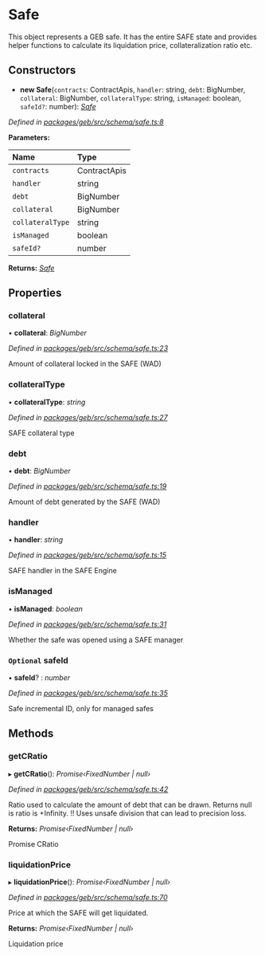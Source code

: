 # Safe

This object represents a GEB safe. It has the entire SAFE state and provides helper functions to calculate its liquidation price, collateralization ratio etc.

## Constructors

+ **new Safe**\(`contracts`: ContractApis, `handler`: string, `debt`: BigNumber, `collateral`: BigNumber, `collateralType`: string, `isManaged`: boolean, `safeId?`: number\): [_Safe_](safe.md)

_Defined in_ [_packages/geb/src/schema/safe.ts:8_](https://github.com/reflexer-labs/geb.js/blob/30c41df/packages/geb/src/schema/safe.ts#L8)

**Parameters:**

| Name | Type |
| :--- | :--- |
| `contracts` | ContractApis |
| `handler` | string |
| `debt` | BigNumber |
| `collateral` | BigNumber |
| `collateralType` | string |
| `isManaged` | boolean |
| `safeId?` | number |

**Returns:** [_Safe_](safe.md)

## Properties

### collateral

• **collateral**: _BigNumber_

_Defined in_ [_packages/geb/src/schema/safe.ts:23_](https://github.com/reflexer-labs/geb.js/blob/30c41df/packages/geb/src/schema/safe.ts#L23)

Amount of collateral locked in the SAFE \(WAD\)

### collateralType

• **collateralType**: _string_

_Defined in_ [_packages/geb/src/schema/safe.ts:27_](https://github.com/reflexer-labs/geb.js/blob/30c41df/packages/geb/src/schema/safe.ts#L27)

SAFE collateral type

### debt

• **debt**: _BigNumber_

_Defined in_ [_packages/geb/src/schema/safe.ts:19_](https://github.com/reflexer-labs/geb.js/blob/30c41df/packages/geb/src/schema/safe.ts#L19)

Amount of debt generated by the SAFE \(WAD\)

### handler

• **handler**: _string_

_Defined in_ [_packages/geb/src/schema/safe.ts:15_](https://github.com/reflexer-labs/geb.js/blob/30c41df/packages/geb/src/schema/safe.ts#L15)

SAFE handler in the SAFE Engine

### isManaged

• **isManaged**: _boolean_

_Defined in_ [_packages/geb/src/schema/safe.ts:31_](https://github.com/reflexer-labs/geb.js/blob/30c41df/packages/geb/src/schema/safe.ts#L31)

Whether the safe was opened using a SAFE manager

### `Optional` safeId

• **safeId**? : _number_

_Defined in_ [_packages/geb/src/schema/safe.ts:35_](https://github.com/reflexer-labs/geb.js/blob/30c41df/packages/geb/src/schema/safe.ts#L35)

Safe incremental ID, only for managed safes

## Methods

### getCRatio

▸ **getCRatio**\(\): _Promise‹FixedNumber \| null›_

_Defined in_ [_packages/geb/src/schema/safe.ts:42_](https://github.com/reflexer-labs/geb.js/blob/30c41df/packages/geb/src/schema/safe.ts#L42)

Ratio used to calculate the amount of debt that can be drawn. Returns null is ratio is +Infinity. !! Uses unsafe division that can lead to precision loss.

**Returns:** _Promise‹FixedNumber \| null›_

Promise CRatio

### liquidationPrice

▸ **liquidationPrice**\(\): _Promise‹FixedNumber \| null›_

_Defined in_ [_packages/geb/src/schema/safe.ts:70_](https://github.com/reflexer-labs/geb.js/blob/30c41df/packages/geb/src/schema/safe.ts#L70)

Price at which the SAFE will get liquidated.

**Returns:** _Promise‹FixedNumber \| null›_

 Liquidation price

